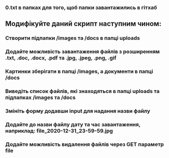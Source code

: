 ### 0.txt в папках для того, щоб папки завантажились в гітхаб

## Модифікуйте даний скрипт наступним чином:

### Створити підпапки /images та /docs в папці uploads
### Додайте можливість завантаження файлів з розширенням .txt, .doc, .docx, .pdf та .jpg, .jpeg, .png, .gif
### Картинки зберігати в папці /images, а документи в папці /docs
### Виведіть список файлів, які знаходяться в папці uploads та підпапках /images та /docs
### Змініть форму додавши input для надання назви файлу
### Додайте до назви файлу дату та час завантаження, наприклад: file_2020-12-31_23-59-59.jpg
### Додайте можливість видалення файлів через GET параметр file
